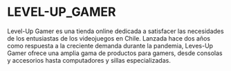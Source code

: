 # LEVEL-UP_GAMER
Level-Up Gamer es una tienda online dedicada a satisfacer las necesidades de los entusiastas de los videojuegos en Chile. Lanzada hace dos años como respuesta a la creciente demanda durante la pandemia, Leves-Up Gamer ofrece una amplia gama de productos para gamers, desde consolas y accesorios hasta computadores y sillas especializadas.
